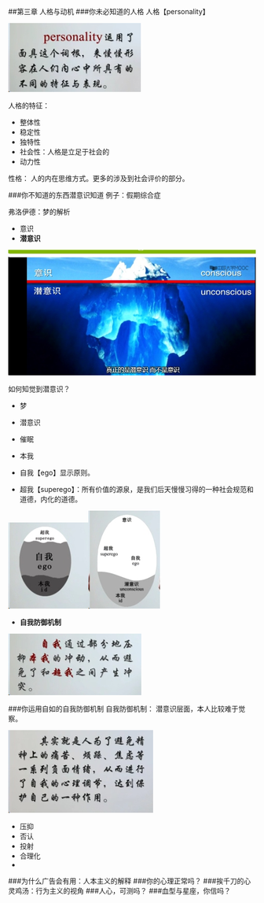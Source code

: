 ##第三章  人格与动机
###你未必知道的人格
人格【personality】

![](./_image/2017-03-23-21-38-45.jpg)

人格的特征：
- 整体性
- 稳定性
- 独特性
- 社会性：人格是立足于社会的
- 动力性

性格：
人的内在思维方式。更多的涉及到社会评价的部分。

###你不知道的东西潜意识知道
例子：假期综合症

弗洛伊德：梦的解析
- 意识
- **潜意识**

![](./_image/2017-03-23-21-47-54.jpg)

如何知觉到潜意识？
- 梦
- 潜意识
- 催眠

- 本我
- 自我【ego】显示原则。
- 超我【superego】：所有价值的源泉，是我们后天慢慢习得的一种社会规范和道德，内化的道德。

![](./_image/2017-03-23-21-52-03.jpg)![](./_image/2017-03-23-21-52-37.jpg)

- **自我防御机制**


![](./_image/2017-03-23-21-53-45.jpg)


###你运用自如的自我防御机制
自我防御机制：
潜意识层面，本人比较难于觉察。


![](./_image/2017-03-23-21-55-57.jpg)


- 压抑
- 否认
- 投射
- 合理化
- 








###为什么广告会有用：人本主义的解释
###你的心理正常吗？
###挨千刀的心灵鸡汤：行为主义的视角
###人心，可测吗？
###血型与星座，你信吗？











